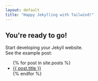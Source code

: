 ```yaml
---
layout: default
title: "Happy Jekylling with Tailwind!"
---
```


## You're ready to go!

Start developing your Jekyll website.  
See the example post:

<ul class="list-disc">
  {% for post in site.posts %}
    <li>
      <a href="{{ post.url }}" class="text-blue-300">{{ post.title }}</a>
    </li>
  {% endfor %}
</ul>
